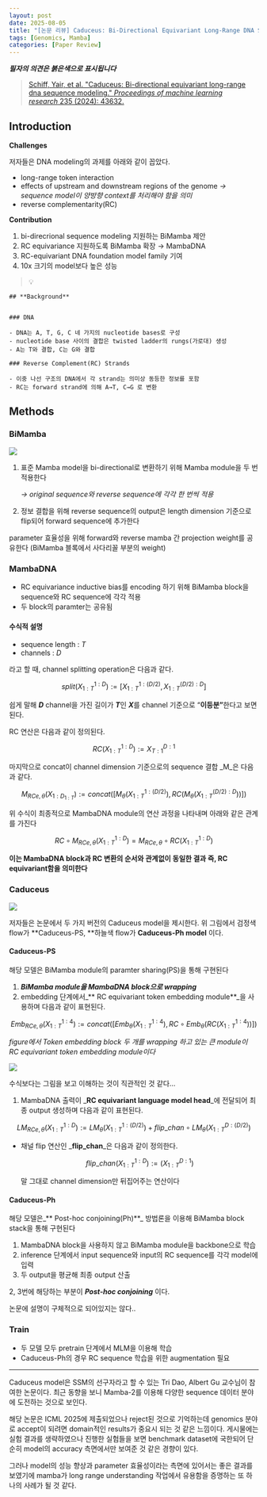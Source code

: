 ```yaml
---
layout: post
date: 2025-08-05
title: "[논문 리뷰] Caduceus: Bi-Directional Equivariant Long-Range DNA Sequence Modeling"
tags: [Genomics, Mamba]
categories: [Paper Review]
---
```


<span class="notion-red">_**필자의 의견은 붉은색으로 표시됩니다**_</span>


> [Schiff, Yair, et al. "Caduceus: Bi-directional equivariant long-range dna sequence modeling." ](https://pmc.ncbi.nlm.nih.gov/articles/PMC12189541/)[_Proceedings of machine learning research_](https://pmc.ncbi.nlm.nih.gov/articles/PMC12189541/)[ 235 (2024): 43632.](https://pmc.ncbi.nlm.nih.gov/articles/PMC12189541/)



## Introduction


**Challenges**


저자들은 DNA modeling의 과제를 아래와 같이 꼽았다.

- long-range token interaction
- effects of upstream and downstream regions of the genome 
_→ sequence model이 양방향 context를 처리해야 함을 의미_
- reverse complementarity(RC)

**Contribution**

1. bi-direcrional sequence modeling 지원하는 BiMamba 제안
1. RC equivariance 지원하도록 BiMamba 확장 → MambaDNA
1. RC-equivariant DNA foundation model family 기여
1. 10x 크기의 model보다 높은 성능

> 💡 


	## **Background**


	### DNA

	- DNA는 A, T, G, C 네 가지의 nucleotide bases로 구성
	- nucleotide base 사이의 결합은 twisted ladder의 rungs(가로대) 생성
	- A는 T와 결합, C는 G와 결합

	### Reverse Complement(RC) Strands

	- 이중 나선 구조의 DNA에서 각 strand는 의미상 동등한 정보를 포함
	- RC는 forward strand에 의해 A→T, C→G 로 변환


## Methods



### BiMamba


![](https://prod-files-secure.s3.us-west-2.amazonaws.com/542b861c-36a8-4051-84e5-8804b6728dba/2c247d59-7815-4980-99f0-8f0d21f445a7/image.png?X-Amz-Algorithm=AWS4-HMAC-SHA256&X-Amz-Content-Sha256=UNSIGNED-PAYLOAD&X-Amz-Credential=ASIAZI2LB466XMR6QHJB%2F20250902%2Fus-west-2%2Fs3%2Faws4_request&X-Amz-Date=20250902T220108Z&X-Amz-Expires=3600&X-Amz-Security-Token=IQoJb3JpZ2luX2VjEM3%2F%2F%2F%2F%2F%2F%2F%2F%2F%2FwEaCXVzLXdlc3QtMiJHMEUCIQDwxcOqleZffd4TWEsSZGL%2BpMzlZ6MT7%2F4FT%2ByFDgQN6wIgWATZ2Z6KusrrH3FitDOFzCcHxJOx3iPMTEOfuCzYDR4q%2FwMINhAAGgw2Mzc0MjMxODM4MDUiDAIoHuFdjV1hqiXHaCrcAwmcd43W7Ntw1ND9I4z83wNfv3vNoozOpMepZodaTT6LKc2QrMXt7MPYILcFd0iV2Fj9m59PTMOl81DTa%2FD5fcpJYmX0swhqWooPjslLEcHR7GiIHfgLHn%2FdCajPUVoi4PX%2FNzf78ZHs52QFkVSgEIyWOwUnYjVKk4Yq8mBz4%2FV73uwJtEOBk2B4ETeyQAg9ViNHbmbiWM%2FGm3IMJ65mOIaRQptMuVRQdhNJMpEZaPLWRv6a%2Fv%2FsfPGz%2FkjNjSXCIqO31rUJM39dqRMUb1VoEKefGx%2BuB0hflup9Bf%2Fh%2BzXUlIs1rIlMmPOGzhbGunNmQm1LicmHlPWzHv5RbXeNVMmCDIZP4XKtRcIdDWXS8mRJ1Ya9lv9D3NH3jwaqBYAx5xv5ztqCY2DPMqw32%2BPU938az6uNj4w65iAE4FYEAyXAma7%2Fpf2nBNCxK5fUi1WoYNaJ%2FCNt%2B1TRuj3j9aDU2Kl8A2CRfAmbrRVrhgItPJMt%2FqN5gbFSJpsFyb5c25f5eaz9uoSRFUCbTRbbkvG0GHlFCwnZwWsov0kdJYSbZCsn7DjJ4MKSpfBH%2FTvb76g%2F%2B3VNHR7szW3EhNFvIcvk7a99W7on64QKVZisK0wk4mS3rU%2Bxcm1ziQTgexTiMLO13cUGOqUBUcUJ8qBrK9iEZkPLRX1G3s6%2B6DAwr7oTdk11p7z6tAG6bDvqNHiRg9Z8IlAKPWS5qZdznPW5fIk16mC%2FIPS%2BQqq79rEta%2FfxYrqnEmYBmIhEbTqrhRfTskLnogJLcxMh8owAnJe5cRqGu%2BYHOxzRPnykK1eF1itVujl4478%2Fk8IrfVeNLd4zynDCAe9uGIFNK6yzyYOBh%2BC%2FRQPEbVr8wSAQmZHt&X-Amz-Signature=c0cd15b66b5efc1b79851cc62fc584e4e619bb500321d7e2a0e6c16bff40904c&X-Amz-SignedHeaders=host&x-amz-checksum-mode=ENABLED&x-id=GetObject)

1. 표준 Mamba model을 bi-directional로 변환하기 위해 Mamba module을 두 번 적용한다

	_→ original sequence와 reverse sequence에 각각 한 번씩 적용_

1. 정보 결합을 위해 reverse sequence의 output은 length dimension 기준으로 flip되어 forward sequence에 추가한다

parameter 효율성을 위해 forward와 reverse mamba 간 projection weight를 공유한다 (BiMamba 블록에서 사다리꼴 부분의 weight)



### MambaDNA

- RC equivariance inductive bias를 encoding 하기 위해 BiMamba block을 sequence와 RC sequence에 각각 적용
- 두 block의 paramter는 공유됨


#### 수식적 설명

- sequence length : _T_
- channels : _D_

라고 할 때,  channel splitting operation은 다음과 같다.


$$
split(X^{1:D}_{1:T}):=[X^{1:(D/2)}_{1:T},X^{(D/2):D}_{1:T}]
$$


<span class="notion-red">쉽게 말해 </span><span class="notion-red">_**D**_</span><span class="notion-red"> channel을 가진 길이가 </span><span class="notion-red">_**T**_</span><span class="notion-red">인 </span><span class="notion-red">_**X**_</span><span class="notion-red">를 channel 기준으로 “</span><span class="notion-red">**이등분”**</span><span class="notion-red">한다고 보면 된다.</span>


RC 연산은 다음과 같이 정의된다.


$$
RC(X^{1:D}_{1:T}):=X^{D:1}_{T:1}
$$


마지막으로 concat이 channel dimension 기준으로의 sequence 결합 _M_은 다음과 같다.


$$
M_{RCe,\theta}(X_{1:D_{1:T}}):=concat([M_{\theta}(X^{1:(D/2)}_{1:T}),RC(M_{\theta}(X^{(D/2):D}_{1:T}))])
$$


위 수식이 최종적으로 MambaDNA module의 연산 과정을 나타내며 아래와 같은 관계를 가진다


$$
RC\circ M_{RCe,\theta}(X^{1:D}_{1:T}) = M_{RCe,\theta} \circ RC(X^{1:D}_{1:T})
$$


**이는 MambaDNA block과 RC 변환의 순서와 관계없이 동일한 결과 즉, RC equivariant함을 의미한다**



### Caduceus


![](https://prod-files-secure.s3.us-west-2.amazonaws.com/542b861c-36a8-4051-84e5-8804b6728dba/f94a60d7-8145-473b-aef9-7c68d3ec604a/image.png?X-Amz-Algorithm=AWS4-HMAC-SHA256&X-Amz-Content-Sha256=UNSIGNED-PAYLOAD&X-Amz-Credential=ASIAZI2LB466XMR6QHJB%2F20250902%2Fus-west-2%2Fs3%2Faws4_request&X-Amz-Date=20250902T220109Z&X-Amz-Expires=3600&X-Amz-Security-Token=IQoJb3JpZ2luX2VjEM3%2F%2F%2F%2F%2F%2F%2F%2F%2F%2FwEaCXVzLXdlc3QtMiJHMEUCIQDwxcOqleZffd4TWEsSZGL%2BpMzlZ6MT7%2F4FT%2ByFDgQN6wIgWATZ2Z6KusrrH3FitDOFzCcHxJOx3iPMTEOfuCzYDR4q%2FwMINhAAGgw2Mzc0MjMxODM4MDUiDAIoHuFdjV1hqiXHaCrcAwmcd43W7Ntw1ND9I4z83wNfv3vNoozOpMepZodaTT6LKc2QrMXt7MPYILcFd0iV2Fj9m59PTMOl81DTa%2FD5fcpJYmX0swhqWooPjslLEcHR7GiIHfgLHn%2FdCajPUVoi4PX%2FNzf78ZHs52QFkVSgEIyWOwUnYjVKk4Yq8mBz4%2FV73uwJtEOBk2B4ETeyQAg9ViNHbmbiWM%2FGm3IMJ65mOIaRQptMuVRQdhNJMpEZaPLWRv6a%2Fv%2FsfPGz%2FkjNjSXCIqO31rUJM39dqRMUb1VoEKefGx%2BuB0hflup9Bf%2Fh%2BzXUlIs1rIlMmPOGzhbGunNmQm1LicmHlPWzHv5RbXeNVMmCDIZP4XKtRcIdDWXS8mRJ1Ya9lv9D3NH3jwaqBYAx5xv5ztqCY2DPMqw32%2BPU938az6uNj4w65iAE4FYEAyXAma7%2Fpf2nBNCxK5fUi1WoYNaJ%2FCNt%2B1TRuj3j9aDU2Kl8A2CRfAmbrRVrhgItPJMt%2FqN5gbFSJpsFyb5c25f5eaz9uoSRFUCbTRbbkvG0GHlFCwnZwWsov0kdJYSbZCsn7DjJ4MKSpfBH%2FTvb76g%2F%2B3VNHR7szW3EhNFvIcvk7a99W7on64QKVZisK0wk4mS3rU%2Bxcm1ziQTgexTiMLO13cUGOqUBUcUJ8qBrK9iEZkPLRX1G3s6%2B6DAwr7oTdk11p7z6tAG6bDvqNHiRg9Z8IlAKPWS5qZdznPW5fIk16mC%2FIPS%2BQqq79rEta%2FfxYrqnEmYBmIhEbTqrhRfTskLnogJLcxMh8owAnJe5cRqGu%2BYHOxzRPnykK1eF1itVujl4478%2Fk8IrfVeNLd4zynDCAe9uGIFNK6yzyYOBh%2BC%2FRQPEbVr8wSAQmZHt&X-Amz-Signature=59a17a75977f5e6a31615d122ccd946f5259b7dc7cc1b85a013603a885aa80c9&X-Amz-SignedHeaders=host&x-amz-checksum-mode=ENABLED&x-id=GetObject)


저자들은 논문에서 두 가지 버전의 Caduceus model을 제시한다. 위 그림에서 검정색 flow가 **Caduceus-PS, **하늘색 flow가 **Caduceus-Ph model** 이다.



#### Caduceus-PS


해당 모델은 BiMamba module의 paramter sharing(PS)을 통해 구현된다

1. _**BiMamba module을 MambaDNA block으로 wrapping**_
1. embedding 단계에서_** RC equivariant token embedding module**_을 사용하며 다음과 같이 표현된다.

$$
Emb_{RCe,\theta}(X^{1:4}_{1:T}):=concat([Emb_{\theta}(X^{1:4}_{1:T}),RC \circ Emb_{\theta}(RC(X^{1:4}_{1:T}))])
$$


_figure에서 Token embedding block 두 개를 wrapping 하고 있는 큰 module이 RC equivariant token embedding module이다_


![](https://prod-files-secure.s3.us-west-2.amazonaws.com/542b861c-36a8-4051-84e5-8804b6728dba/b175e4da-71eb-4e91-8c23-a06dabe673c9/image.png?X-Amz-Algorithm=AWS4-HMAC-SHA256&X-Amz-Content-Sha256=UNSIGNED-PAYLOAD&X-Amz-Credential=ASIAZI2LB466XMR6QHJB%2F20250902%2Fus-west-2%2Fs3%2Faws4_request&X-Amz-Date=20250902T220109Z&X-Amz-Expires=3600&X-Amz-Security-Token=IQoJb3JpZ2luX2VjEM3%2F%2F%2F%2F%2F%2F%2F%2F%2F%2FwEaCXVzLXdlc3QtMiJHMEUCIQDwxcOqleZffd4TWEsSZGL%2BpMzlZ6MT7%2F4FT%2ByFDgQN6wIgWATZ2Z6KusrrH3FitDOFzCcHxJOx3iPMTEOfuCzYDR4q%2FwMINhAAGgw2Mzc0MjMxODM4MDUiDAIoHuFdjV1hqiXHaCrcAwmcd43W7Ntw1ND9I4z83wNfv3vNoozOpMepZodaTT6LKc2QrMXt7MPYILcFd0iV2Fj9m59PTMOl81DTa%2FD5fcpJYmX0swhqWooPjslLEcHR7GiIHfgLHn%2FdCajPUVoi4PX%2FNzf78ZHs52QFkVSgEIyWOwUnYjVKk4Yq8mBz4%2FV73uwJtEOBk2B4ETeyQAg9ViNHbmbiWM%2FGm3IMJ65mOIaRQptMuVRQdhNJMpEZaPLWRv6a%2Fv%2FsfPGz%2FkjNjSXCIqO31rUJM39dqRMUb1VoEKefGx%2BuB0hflup9Bf%2Fh%2BzXUlIs1rIlMmPOGzhbGunNmQm1LicmHlPWzHv5RbXeNVMmCDIZP4XKtRcIdDWXS8mRJ1Ya9lv9D3NH3jwaqBYAx5xv5ztqCY2DPMqw32%2BPU938az6uNj4w65iAE4FYEAyXAma7%2Fpf2nBNCxK5fUi1WoYNaJ%2FCNt%2B1TRuj3j9aDU2Kl8A2CRfAmbrRVrhgItPJMt%2FqN5gbFSJpsFyb5c25f5eaz9uoSRFUCbTRbbkvG0GHlFCwnZwWsov0kdJYSbZCsn7DjJ4MKSpfBH%2FTvb76g%2F%2B3VNHR7szW3EhNFvIcvk7a99W7on64QKVZisK0wk4mS3rU%2Bxcm1ziQTgexTiMLO13cUGOqUBUcUJ8qBrK9iEZkPLRX1G3s6%2B6DAwr7oTdk11p7z6tAG6bDvqNHiRg9Z8IlAKPWS5qZdznPW5fIk16mC%2FIPS%2BQqq79rEta%2FfxYrqnEmYBmIhEbTqrhRfTskLnogJLcxMh8owAnJe5cRqGu%2BYHOxzRPnykK1eF1itVujl4478%2Fk8IrfVeNLd4zynDCAe9uGIFNK6yzyYOBh%2BC%2FRQPEbVr8wSAQmZHt&X-Amz-Signature=ef6d1122ebd206e2c74c989be4a2a4d488e4341a43664dc6ef94e196694b3741&X-Amz-SignedHeaders=host&x-amz-checksum-mode=ENABLED&x-id=GetObject)


<span class="notion-red">수식보다는 그림을 보고 이해하는 것이 직관적인 것 같다…</span>

1. MambaDNA 출력이 _**RC equivariant language model head**_에 전달되어 최종 output 생성하며 다음과 같이 표현된다.

$$
LM_{RCe,\theta}(X^{1:D}_{1:T}):= LM_{\theta}(X^{1:(D/2)}_{1:T})+flip\_chan\circ LM_{\theta}(X^{D:(D/2)}_{1:T})
$$

- 채널 flip 연산인 _**flip\_chan**_은 다음과 같이 정의한다.

	$$
	flip\_chan(X^{1:D}_{1:T}):=(X^{D:1}_{1:T})
	$$


	말 그대로 channel dimension만 뒤집어주는 연산이다



#### Caduceus-Ph


해당 모델은_** Post-hoc conjoining(Ph)**_ 방법론을 이용해 BiMamba block stack을 통해 구현된다

1. MambaDNA block을 사용하지 않고 BiMamba module을 backbone으로 학습
1. inference 단계에서 input sequence와 input의 RC sequence를 각각 model에 입력
1. 두 output을 평균해 최종 output 산출

2, 3번에 해당하는 부분이 _**Post-hoc conjoining**_ 이다.


<span class="notion-red">논문에 설명이 구체적으로 되어있지는 않다..</span>



### Train

- 두 모델 모두 pretrain 단계에서 MLM을 이용해 학습
- Caduceus-Ph의 경우 RC sequence 학습을 위한 augmentation 필요

---


<span class="notion-red">Caduceus model은 SSM의 선구자라고 할 수 있는 Tri Dao, Albert Gu 교수님이 참여한 논문이다. 최근 동향을 보니 Mamba-2를 이용해 다양한 sequence 데이터 분야에 도전하는 것으로 보인다.</span>


<span class="notion-red">해당 논문은 ICML 2025에 제출되었으나 reject된 것으로 기억하는데 genomics 분야로 accept이 되려면 domain적인 results가 중요시 되는 것 같은 느낌이다. 게시물에는 실험 결과를 생략하였으나 진행한 실험들을 보면 benchmark dataset에 국한되어 단순히 model의 accuracy 측면에서만 보여준 것 같은 경향이 있다.</span>


<span class="notion-red">그러나 model의 성능 향상과 parameter 효율성이라는 측면에 있어서는 좋은 결과를 보였기에 mamba가 long range understanding 작업에서 유용함을 증명하는 또 하나의 사례가 될 것 같다.</span>

